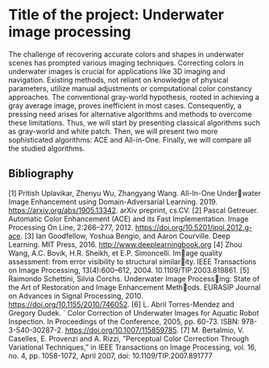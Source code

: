 # Title of the project: Underwater image processing

The challenge of recovering accurate colors and
shapes in underwater scenes has prompted various imaging
techniques. Correcting colors in underwater images is crucial for
applications like 3D imaging and navigation. Existing methods,
not reliant on knowledge of physical parameters, utilize manual
adjustments or computational color constancy approaches. The
conventional gray-world hypothesis, rooted in achieving a gray
average image, proves inefficient in most cases. Consequently,
a pressing need arises for alternative algorithms and methods
to overcome these limitations. Thus, we will start by presenting
classical algorithms such as gray-world and white patch. Then,
we will present two more sophisticated algorithms: ACE and
All-in-One. Finally, we will compare all the studied algorithms.

## Bibliography

[1] Pritish Uplavikar, Zhenyu Wu, Zhangyang Wang. All-In-One Underwater Image Enhancement using Domain-Adversarial Learning. 2019.
https://arxiv.org/abs/1905.13342. arXiv preprint, cs.CV.
[2] Pascal Getreuer. Automatic Color Enhancement (ACE) and its
Fast Implementation. Image Processing On Line, 2:266–277, 2012.
https://doi.org/10.5201/ipol.2012.g-ace.
[3] Ian Goodfellow, Yoshua Bengio, and Aaron Courville. Deep Learning.
MIT Press, 2016. http://www.deeplearningbook.org
[4] Zhou Wang, A.C. Bovik, H.R. Sheikh, et E.P. Simoncelli. Image quality assessment: from error visibility to structural similarity. IEEE Transactions on Image Processing, 13(4):600–612, 2004.
10.1109/TIP.2003.819861.
[5] Raimondo Schettini, Silvia Corchs. Underwater Image Processing: State of the Art of Restoration and Image Enhancement Methods. EURASIP Journal on Advances in Signal Processing, 2010.
https://doi.org/10.1155/2010/746052.
[6] L. Abril Torres-Mendez and Gregory Dudek. ´ Color Correction of
Underwater Images for Aquatic Robot Inspection. In Proceedings
of the Conference, 2005, pp. 60-73. ISBN: 978-3-540-30287-2.
https://doi.org/10.1007/115859785.
[7] M. Bertalmio, V. Caselles, E. Provenzi and A. Rizzi, ”Perceptual Color
Correction Through Variational Techniques,” in IEEE Transactions on
Image Processing, vol. 16, no. 4, pp. 1058-1072, April 2007, doi:
10.1109/TIP.2007.891777

